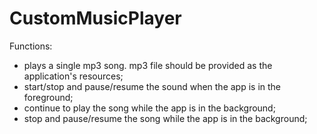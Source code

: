 # CustomMusicPlayer
Functions:
- plays a single mp3 song. mp3 file should be provided as the application's resources;
- start/stop and pause/resume the sound when the app is in the foreground;
- continue to play the song while the app is in the background;
- stop and pause/resume the song while the app is in the background;
